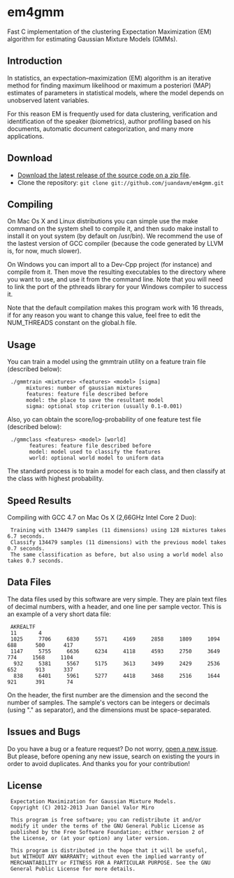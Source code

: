 em4gmm
======

Fast C implementation of the clustering Expectation Maximization (EM) algorithm for estimating Gaussian Mixture Models (GMMs).

Introduction
------------
In statistics, an expectation–maximization (EM) algorithm is an iterative method for finding maximum likelihood or maximum a posteriori (MAP) estimates of parameters in statistical models, where the model depends on unobserved latent variables.

For this reason EM is frequently used for data clustering, verification and identification of the speaker (biometrics), author profiling based on his documents, automatic document categorization, and many more applications.

Download
--------
* [Download the latest release of the source code on a zip file](https://github.com/juandavm/em4gmm/zipball/master).
* Clone the repository: `git clone git://github.com/juandavm/em4gmm.git`

Compiling
---------

On Mac Os X and Linux distributions you can simple use the make command on the system shell to compile it, and then sudo make install to install it on yout system (by default on /usr/bin). We recommend the use of the lastest version of GCC compiler (because the code generated by LLVM is, for now, much slower).

On Windows you can import all to a Dev-Cpp project (for instance) and compile from it. Then move the resulting executables to the directory where you want to use, and use it from the command line. Note that you will need to link the port of the pthreads library for your Windows compiler to success it.

Note that the default compilation makes this program work with 16 threads, if for any reason you want to change this value, feel free to edit the NUM_THREADS constant on the global.h file.

Usage
-----

You can train a model using the gmmtrain utility on a feature train file (described below):

     ./gmmtrain <mixtures> <features> <model> [sigma]
          mixtures: number of gaussian mixtures
          features: feature file described before
          model: the place to save the resultant model
          sigma: optional stop criterion (usually 0.1-0.001)

Also, yo can obtain the score/log-probability of one feature test file (described below):

     ./gmmclass <features> <model> [world]
           features: feature file described before
           model: model used to classify the features
           world: optional world model to uniform data

The standard process is to train a model for each class, and then classify at the class with highest probability.

Speed Results
-------------

Compiling with GCC 4.7 on Mac Os X (2,66GHz Intel Core 2 Duo):

     Training with 134479 samples (11 dimensions) using 128 mixtures takes 6.7 seconds.
     Classify 134479 samples (11 dimensions) with the previous model takes 0.7 seconds.
     The same classification as before, but also using a world model also takes 0.7 seconds.

Data Files
----------

The data files used by this software are very simple. They are plain text files of decimal numbers, with a header, and one line per sample vector. This is an example of a very short data file:

     AKREALTF
     11       4
     1025     7706     6830     5571     4169     2858     1809     1094      688      500      417
     1147     5755     6636     6234     4118     4593     2750     3649      774     1568     1104
      932     5381     5567     5175     3613     3499     2429     2536      652      913      337
      838     6401     5961     5277     4418     3468     2516     1644      921      391       74

On the header, the first number are the dimension and the second the number of samples. The sample's vectors can be integers or decimals (using "." as separator), and the dimensions must be space-separated.

Issues and Bugs
---------------
Do you have a bug or a feature request? Do not worry, [open a new issue](https://github.com/juandavm/em4gmm/issues). But please, before opening any new issue, search on existing the yours in order to avoid duplicates. And thanks you for your contribution!

License
-------
     Expectation Maximization for Gaussian Mixture Models.
     Copyright (C) 2012-2013 Juan Daniel Valor Miro
     
     This program is free software; you can redistribute it and/or
     modify it under the terms of the GNU General Public License as
     published by the Free Software Foundation; either version 2 of
     the License, or (at your option) any later version.
     
     This program is distributed in the hope that it will be useful,
     but WITHOUT ANY WARRANTY; without even the implied warranty of
     MERCHANTABILITY or FITNESS FOR A PARTICULAR PURPOSE. See the GNU
     General Public License for more details.

